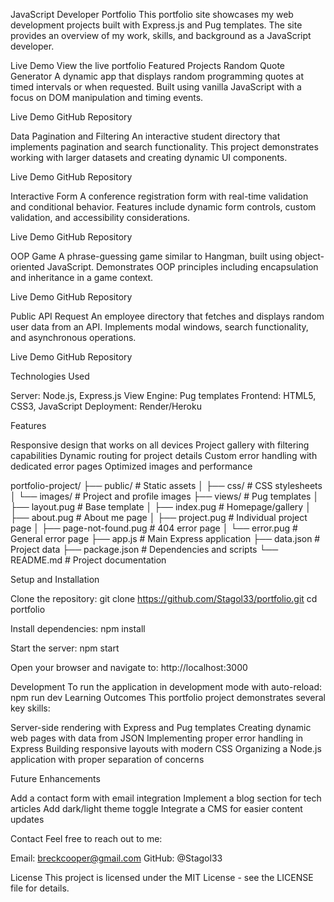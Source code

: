 JavaScript Developer Portfolio
This portfolio site showcases my web development projects built with Express.js and Pug templates. The site provides an overview of my work, skills, and background as a JavaScript developer.

Live Demo
View the live portfolio
Featured Projects
Random Quote Generator
A dynamic app that displays random programming quotes at timed intervals or when requested. Built using vanilla JavaScript with a focus on DOM manipulation and timing events.

Live Demo
GitHub Repository

Data Pagination and Filtering
An interactive student directory that implements pagination and search functionality. This project demonstrates working with larger datasets and creating dynamic UI components.

Live Demo
GitHub Repository

Interactive Form
A conference registration form with real-time validation and conditional behavior. Features include dynamic form controls, custom validation, and accessibility considerations.

Live Demo
GitHub Repository

OOP Game
A phrase-guessing game similar to Hangman, built using object-oriented JavaScript. Demonstrates OOP principles including encapsulation and inheritance in a game context.

Live Demo
GitHub Repository

Public API Request
An employee directory that fetches and displays random user data from an API. Implements modal windows, search functionality, and asynchronous operations.

Live Demo
GitHub Repository

Technologies Used

Server: Node.js, Express.js
View Engine: Pug templates
Frontend: HTML5, CSS3, JavaScript
Deployment: Render/Heroku

Features

Responsive design that works on all devices
Project gallery with filtering capabilities
Dynamic routing for project details
Custom error handling with dedicated error pages
Optimized images and performance

portfolio-project/
├── public/                     # Static assets
│   ├── css/                    # CSS stylesheets
│   └── images/                 # Project and profile images
├── views/                      # Pug templates
│   ├── layout.pug              # Base template
│   ├── index.pug               # Homepage/gallery
│   ├── about.pug               # About me page
│   ├── project.pug             # Individual project page
│   ├── page-not-found.pug      # 404 error page
│   └── error.pug               # General error page
├── app.js                      # Main Express application
├── data.json                   # Project data
├── package.json                # Dependencies and scripts
└── README.md                   # Project documentation

Setup and Installation

Clone the repository:
git clone https://github.com/Stagol33/portfolio.git
cd portfolio

Install dependencies:
npm install

Start the server:
npm start

Open your browser and navigate to:
http://localhost:3000

Development
To run the application in development mode with auto-reload:
npm run dev
Learning Outcomes
This portfolio project demonstrates several key skills:

Server-side rendering with Express and Pug templates
Creating dynamic web pages with data from JSON
Implementing proper error handling in Express
Building responsive layouts with modern CSS
Organizing a Node.js application with proper separation of concerns

Future Enhancements

Add a contact form with email integration
Implement a blog section for tech articles
Add dark/light theme toggle
Integrate a CMS for easier content updates

Contact
Feel free to reach out to me:

Email: breckcooper@gmail.com
GitHub: @Stagol33

License
This project is licensed under the MIT License - see the LICENSE file for details.
